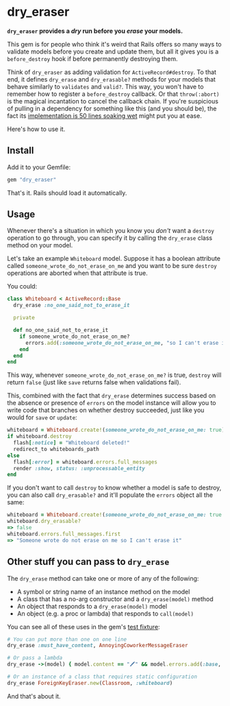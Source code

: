 # dry_eraser

**`dry_eraser` provides a _dry_ run before you _erase_ your models.**

This gem is for people who think it's weird that Rails offers so many ways to
validate models before you create and update them, but all it gives you is a
`before_destroy` hook if before permanently destroying them.

Think of `dry_eraser` as adding validation for `ActiveRecord#destroy`. To that
end, it defines `dry_erase` and `dry_erasable?` methods for your models that
behave similarly to `validates` and `valid?`. This way, you won't have to
remember how to register a `before_destroy` callback. Or that `throw(:abort)` is
the magical incantation to cancel the callback chain. If you're suspicious of
pulling in a dependency for something like this (and you should be), the fact
its [implementation is 50 lines soaking wet](lib/dry_eraser.rb) might put you at
ease.

Here's how to use it.

## Install

Add it to your Gemfile:

```ruby
gem "dry_eraser"
```

That's it. Rails should load it automatically.

## Usage

Whenever there's a situation in which you know you _don't_ want a `destroy`
operation to go through, you can specify it by calling the `dry_erase` class
method on your model.

Let's take an example `Whiteboard` model. Suppose it has a boolean attribute
called `someone_wrote_do_not_erase_on_me` and you want to be sure `destroy` operations
are aborted when that attribute is true.

You could:

```ruby
class Whiteboard < ActiveRecord::Base
  dry_erase :no_one_said_not_to_erase_it

  private

  def no_one_said_not_to_erase_it
    if someone_wrote_do_not_erase_on_me?
      errors.add(:someone_wrote_do_not_erase_on_me, "so I can't erase it")
    end
  end
end
```

This way, whenever `someone_wrote_do_not_erase_on_me?` is true, `destroy` will
return `false` (just like `save` returns false when validations fail).

This, combined with the fact that `dry_erase` determines success based on the
absence or presence of `errors` on the model instance will allow you to write
code that branches on whether destroy succeeded, just like you would for `save`
or `update`:

```ruby
whiteboard = Whiteboard.create!(someone_wrote_do_not_erase_on_me: true)
if whiteboard.destroy
  flash[:notice] = "Whiteboard deleted!"
  redirect_to whiteboards_path
else
  flash[:error] = whiteboard.errors.full_messages
  render :show, status: :unprocessable_entity
end
```

If you don't want to call `destroy` to know whether a model is safe to destroy,
you can also call `dry_erasable?` and it'll populate the `errors` object all
the same:

```ruby
whiteboard = Whiteboard.create!(someone_wrote_do_not_erase_on_me: true
whiteboard.dry_erasable?
=> false
whiteboard.errors.full_messages.first
=> "Someone wrote do not erase on me so I can't erase it"
```

## Other stuff you can pass to `dry_erase`

The `dry_erase` method can take one or more of any of the following:

* A symbol or string name of an instance method on the model
* A class that has a no-arg constructor and a `dry_erase(model)` method
* An object that responds to a `dry_erase(model)` model
* An object (e.g. a proc or lambda) that responds to `call(model)`

You can see all of these uses in the gem's [test fixture]():

```ruby
# You can put more than one on one line
dry_erase :must_have_content, AnnoyingCoworkerMessageEraser

# Or pass a lambda
dry_erase ->(model) { model.content == "🖍️" && model.errors.add(:base, "No crayon, c'mon!") }

# Or an instance of a class that requires static configuration
dry_erase ForeignKeyEraser.new(Classroom, :whiteboard)
```

And that's about it.
